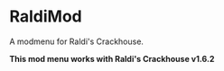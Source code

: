 # RaldiMod

A modmenu for Raldi's Crackhouse.

**This mod menu works with Raldi's Crackhouse v1.6.2**
